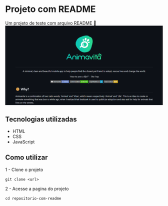 # Projeto com README
Um projeto de teste com arquivo README  🚀
[<img src="./Animação.gif" alt="gif da tela inicial do projeto xyz">](https://www.google.com/)

## Tecnologias utilizadas
- HTML
- CSS
- JavaScript

## Como utilizar

1 - Clone o projeto
```
git clone <url>
```

2 - Acesse a pagina do projeto
```
cd repositorio-com-readme
